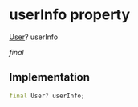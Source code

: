 


# userInfo property







[User](../../models_user_user_info/User-class.md)? userInfo
  
_<span class="feature">final</span>_






## Implementation

```dart
final User? userInfo;
```







